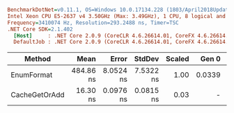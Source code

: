 ``` ini

BenchmarkDotNet=v0.11.1, OS=Windows 10.0.17134.228 (1803/April2018Update/Redstone4)
Intel Xeon CPU E5-2637 v4 3.50GHz (Max: 3.49GHz), 1 CPU, 8 logical and 4 physical cores
Frequency=3410074 Hz, Resolution=293.2488 ns, Timer=TSC
.NET Core SDK=2.1.402
  [Host]     : .NET Core 2.0.9 (CoreCLR 4.6.26614.01, CoreFX 4.6.26614.01), 64bit RyuJIT
  DefaultJob : .NET Core 2.0.9 (CoreCLR 4.6.26614.01, CoreFX 4.6.26614.01), 64bit RyuJIT


```
|        Method |      Mean |     Error |    StdDev | Scaled |  Gen 0 | Allocated |
|-------------- |----------:|----------:|----------:|-------:|-------:|----------:|
|    EnumFormat | 484.86 ns | 8.0524 ns | 7.5322 ns |   1.00 | 0.0339 |     216 B |
| CacheGetOrAdd |  16.30 ns | 0.0976 ns | 0.0815 ns |   0.03 |      - |       0 B |
